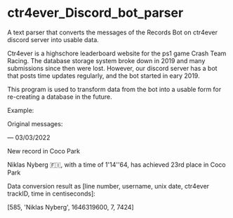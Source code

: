 # ctr4ever_Discord_bot_parser
A text parser that converts the messages of the Records Bot on ctr4ever discord server into usable data.

Ctr4ever is a highschore leaderboard website for the ps1 game Crash Team Racing.
The database storage system broke down in 2019 and many submissions since then were lost.
However, our discord server has a bot that posts time updates regularly, and the bot started in eary 2019.

This program is used to transform data from the bot into a usable form for re-creating a database in the future.

Example:

Original messages:

 — 03/03/2022

New record in Coco Park

Niklas Nyberg 🇫🇮, with a time of 1'14''64, has achieved 23rd place in Coco Park



Data conversion result as [line number, username, unix date, ctr4ever trackID, time in centiseconds]:

[585, 'Niklas Nyberg', 1646319600, 7, 7424]
